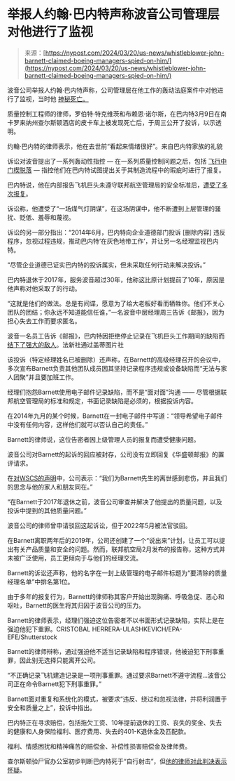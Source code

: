<!--yml

category: 未分类

日期：2024年5月29日12:33:19

-->

# 举报人约翰·巴内特声称波音公司管理层对他进行了监视

> 来源：[https://nypost.com/2024/03/20/us-news/whistleblower-john-barnett-claimed-boeing-managers-spied-on-him/](https://nypost.com/2024/03/20/us-news/whistleblower-john-barnett-claimed-boeing-managers-spied-on-him/)

波音公司举报人约翰·巴内特声称，公司管理层在他工作的轰动法庭案件中对他进行了监视，当时他 [神秘死亡。](https://nypost.com/2024/03/15/us-news/boeing-whistleblower-john-barnett-made-a-grim-prediction-before-his-death/)

质量控制工程师的律师，罗伯特·特克维茨和布赖恩·诺尔斯，在巴内特3月9日在南卡罗来纳州查尔斯顿酒店的皮卡车上被发现死亡后，于周三公开了投诉，以示透明。

约翰·巴内特的律师表示，他在去世前“看起来情绪很好”。来自巴内特家族的礼貌

诉讼对波音提出了一系列轰动性指控 — 在一系列质量控制问题之后，包括 [飞行中门楔脱落](https://nypost.com/2024/01/06/news/tiktoker-captures-alaska-airlines-emergency-landing/) — 指控他们在巴内特试图提出关于其制造流程中的瑕疵时进行了报复。

巴内特说，他在内部报告飞机巨头未遵守联邦航空管理局的安全标准后，[遭受了多次报复](https://nypost.com/2024/03/15/us-news/boeing-whistleblower-john-barnett-made-powerful-enemies-before-alleged-suicide-workers-warn/)。

诉讼称，他遭受了“一场煤气灯阴谋”，在这场阴谋中，他不断遭到上层管理的骚扰、贬低、羞辱和蔑视。

诉讼的另一部分指出：“2014年6月，巴内特向企业道德部门投诉 [删除内容] 违反程序，忽视过程违规，推动巴内特‘在灰色地带工作’，并让另一名经理监视巴内特。

“尽管企业道德已证实巴内特的投诉属实，但未采取任何行动来解决投诉。”

巴内特退休于2017年，服务波音超过30年，他称这比原计划提前了10年，原因是他声称对他采取了的行动。

“这就是他们的做法。总是有间谍，愿意为了给大老板好看而牺牲你。他们不关心团队的团结；你永远不知道能信任谁，”一名波音中层经理周三告诉《邮报》，因为担心失去工作而要求匿名。

波音一名员工告诉《邮报》，巴内特因拒绝停止记录在飞机巨头工作期间的缺陷而[结下了强大的敌人](https://nypost.com/2024/01/06/news/tiktoker-captures-alaska-airlines-emergency-landing/)。法新社通过盖蒂图片社

该投诉（特定经理姓名已被删除）还声称，在Barnett的高级经理召开的会议中，多次宣布Barnett负责其他团队成员因其坚持记录程序违规或设备缺陷而“无法与家人团聚”并且要加班工作。

经理们抱怨Barnett使用电子邮件记录缺陷，而不是“面对面”沟通 —— 尽管根据联邦航空管理局的标准和规定，书面记录缺陷是必须的，根据投诉内容。

在2014年九月的某个时候，Barnett在一封电子邮件中写道：“领导希望电子邮件中没有任何内容，这样他们就可以否认自己的责任。”

Barnett的律师说，这位告密者因上级管理人员的报复而遭受健康问题。

波音公司对Barnett的起诉的回应被封存，公司没有立即回复《华盛顿邮报》的置评请求。

在[对WSCS的声明](https://www.live5news.com/2024/03/20/boeing-whistleblowers-lawsuit-against-aerospace-giant-continues-despite-death/)中，公司表示：“我们为Barnett先生的离世感到悲伤，并且我们的思念与他的家人和朋友同在。”

“在Barnett于2017年退休之前，波音公司审查并解决了他提出的质量问题，以及投诉中提到的其他质量问题。”

波音公司的律师曾申请驳回这起诉讼，但于2022年5月被法官驳回。

在Barnett离职两年后的2019年，公司还创建了一个“说出来”计划，让员工可以提出有关产品质量和安全的问题。然而，联邦航空局2月发布的报告称，这种方式并未被广泛使用，员工更倾向于与他们的经理交流。

Barnett的诉讼还声称，他的名字在一封上级管理的电子邮件标题为“要清除的质量经理名单”中排名第1位。

由于多年的报复行为，Barnett的律师称其客户开始出现胸痛、呼吸急促、恶心和呕吐，Barnett的医生将其归因于波音公司的压力。

Barnett的律师表示，经理们强迫这位告密者不以书面形式记录缺陷，实际上是在强迫他犯下重罪。CRISTOBAL HERRERA-ULASHKEVICH/EPA-EFE/Shutterstock

Barnett的律师辩称，通过强迫他不适当记录缺陷和程序错误，他被迫犯下刑事重罪，因此别无选择只能离开公司。

“不正确记录飞机建造记录是一项刑事重罪。通过要求Barnett不遵守流程...波音公司正在命令Barnett犯下刑事重罪。”

Barnett面对重复和系统化的模式，被要求“违反、绕过和忽视法律，并将利润置于安全和质量之上”，投诉中指出。

巴内特正在寻求赔偿，包括拖欠工资、10年提前退休的工资、丧失的奖金、失去的健康和人身保险福利、医疗费用、失去的401-K退休金及匹配款。

福利、情感困扰和精神痛苦的赔偿金、补偿性损害赔偿金及律师费。

查尔斯顿验尸官办公室初步判断巴内特死于“自行射击”，但[他的律师对此判决表示怀疑](https://nypost.com/2024/03/14/us-news/boeing-whistleblower-john-barnett-didnt-seem-depressed-on-night-before-alleged-suicide-sources/)。
